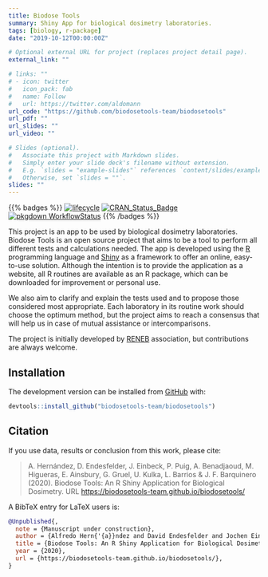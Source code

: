```yaml
---
title: Biodose Tools
summary: Shiny App for biological dosimetry laboratories.
tags: [biology, r-package]
date: "2019-10-12T00:00:00Z"

# Optional external URL for project (replaces project detail page).
external_link: ""

# links: ""
# - icon: twitter
#   icon_pack: fab
#   name: Follow
#   url: https://twitter.com/aldomann
url_code: "https://github.com/biodosetools-team/biodosetools"
url_pdf: ""
url_slides: ""
url_video: ""

# Slides (optional).
#   Associate this project with Markdown slides.
#   Simply enter your slide deck's filename without extension.
#   E.g. `slides = "example-slides"` references `content/slides/example-slides.md`.
#   Otherwise, set `slides = ""`.
slides: ""
---
```


{{% badges %}}
  [![lifecycle](https://img.shields.io/badge/lifecycle-maturing-blue.svg)](https://www.tidyverse.org/lifecycle/#maturing)
  [![CRAN\_Status\_Badge](https://www.r-pkg.org/badges/version/biodosetools)](https://cran.r-project.org/package=biodosetools)
  [![pkgdown WorkflowStatus](https://github.com/biodosetools-team/biodosetools/workflows/pkgdown/badge.svg)](https://biodosetools-team.github.io/biodosetools/)
{{% /badges %}}

This project is an app to be used by biological dosimetry laboratories. Biodose Tools is an open source project that aims to be a tool to perform all different tests and calculations needed. The app is developed using the [R](https://www.r-project.org/about.html) programming language and [Shiny](https://shiny.rstudio.com) as a framework to offer an online, easy-to-use solution. Although the intention is to provide the application as a website, all R routines are available as an R package, which can be downloaded for improvement or personal use.

We also aim to clarify and explain the tests used and to propose those considered most appropriate. Each laboratory in its routine work should choose the optimum method, but the project aims to reach a consensus that will help us in case of mutual assistance or intercomparisons.

The project is initially developed by [RENEB](http://www.reneb.net) association, but contributions are always welcome.

## Installation

<!-- You can install the released version of <package> from [CRAN](https://CRAN.R-project.org) with: -->
<!-- ``` r -->
<!-- install.packages("biodosetools") -->
<!-- ``` -->
<!-- And  -->

The development version can be installed from
[GitHub](https://github.com/) with:

``` r
devtools::install_github("biodosetools-team/biodosetools")
```

<!-- ## Examples -->

## Citation

If you use data, results or conclusion from this work, please cite:

> A. Hernández, D. Endesfelder, J. Einbeck, P. Puig, A. Benadjaoud, M.
> Higueras, E. Ainsbury, G. Gruel, U. Kulka, L. Barrios & J. F.
> Barquinero (2020). Biodose Tools: An R Shiny Application for
> Biological Dosimetry. URL
> <https://biodosetools-team.github.io/biodosetools/>

A BibTeX entry for LaTeX users is:

``` bib
@Unpublished{,
  note = {Manuscript under construction},
  author = {Alfredo Hern{'{a}}ndez and David Endesfelder and Jochen Einbeck and Pere Puig and Amine Benadjaoud and Manuel Higueras and Elizabeth Ainsbury and Ga{"{e}}tan Gruel and Ulrike Kulka and Lleonard Barrios and Joan Francesc Barquinero},
  title = {Biodose Tools: An R Shiny Application for Biological Dosimetry},
  year = {2020},
  url = {https://biodosetools-team.github.io/biodosetools/},
}
```
